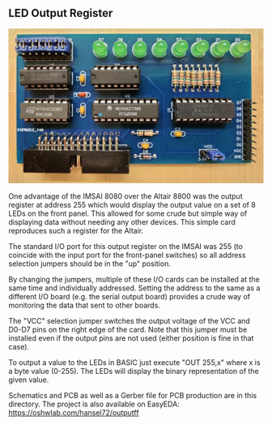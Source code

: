 ## LED Output Register

![LED Output Register](ledoutput.jpg)

One advantage of the IMSAI 8080 over the Altair 8800 was the output
register at address 255 which would display the output value on a 
set of 8 LEDs on the front panel. This allowed for some crude but simple
way of displaying data without needing any other devices.
This simple card reproduces such a register for the Altair.

The standard I/O port for this output register on the IMSAI was 255
(to coincide with the input port for the front-panel switches) so all 
address selection jumpers should be in the "up" position.

By changing the jumpers, multiple of these I/O cards can be
installed at the same time and individually addressed. Setting
the address to the same as a different I/O board (e.g. the serial output 
board) provides a crude way of monitoring the data that sent to other boards.

The "VCC" selection jumper switches the output voltage of the VCC and D0-D7
pins on the right edge of the card. Note that this jumper must be installed
even if the output pins are not used (either position is fine in that case).

To output a value to the LEDs in BASIC just execute "OUT 255,x" where
x is a byte value (0-255). The LEDs will display the binary representation
of the given value.

Schematics and PCB as well as a Gerber file for PCB production are in this directory. 
The project is also available on EasyEDA: https://oshwlab.com/hansel72/outputff
